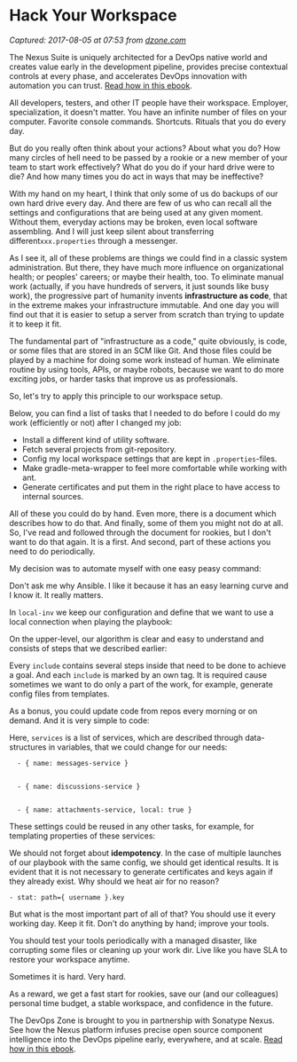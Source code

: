 # Hack Your Workspace

_Captured: 2017-08-05 at 07:53 from [dzone.com](https://dzone.com/articles/hack-your-workspace?oid=twitter&utm_content=buffer59fa4&utm_medium=social&utm_source=twitter.com&utm_campaign=buffer)_

The Nexus Suite is uniquely architected for a DevOps native world and creates value early in the development pipeline, provides precise contextual controls at every phase, and accelerates DevOps innovation with automation you can trust. [Read how in this ebook](https://dzone.com/go?i=222229&u=https%3A%2F%2Fwww.sonatype.com%2Faccelerate-devops-early-everywhere-at-scale-ebook%3Futm_campaign%3Ddzone%26utm_source%3Dearly%2520everywhere%2520ebook).

All developers, testers, and other IT people have their workspace. Employer, specialization, it doesn't matter. You have an infinite number of files on your computer. Favorite console commands. Shortcuts. Rituals that you do every day.

But do you really often think about your actions? About what you do? How many circles of hell need to be passed by a rookie or a new member of your team to start work effectively? What do you do if your hard drive were to die? And how many times you do act in ways that may be ineffective?

With my hand on my heart, I think that only some of us do backups of our own hard drive every day. And there are few of us who can recall all the settings and configurations that are being used at any given moment. Without them, everyday actions may be broken, even local software assembling. And I will just keep silent about transferring different`xxx.properties` through a messenger.

As I see it, all of these problems are things we could find in a classic system administration. But there, they have much more influence on organizational health; or peoples' careers; or maybe their health, too. To eliminate manual work (actually, if you have hundreds of servers, it just sounds like busy work), the progressive part of humanity invents **infrastructure as code**, that in the extreme makes your infrastructure immutable. And one day you will find out that it is easier to setup a server from scratch than trying to update it to keep it fit.

The fundamental part of "infrastructure as a code," quite obviously, is code, or some files that are stored in an SCM like Git. And those files could be played by a machine for doing some work instead of human. We eliminate routine by using tools, APIs, or maybe robots, because we want to do more exciting jobs, or harder tasks that improve us as professionals.

So, let's try to apply this principle to our workspace setup.

Below, you can find a list of tasks that I needed to do before I could do my work (efficiently or not) after I changed my job:

  * Install a different kind of utility software.
  * Fetch several projects from git-repository.
  * Config my local workspace settings that are kept in `.properties`-files.
  * Make gradle-meta-wrapper to feel more comfortable while working with ant.
  * Generate certificates and put them in the right place to have access to internal sources.

All of these you could do by hand. Even more, there is a document which describes how to do that. And finally, some of them you might not do at all. So, I've read and followed through the document for rookies, but I don't want to do that again. It is a first. And second, part of these actions you need to do periodically.

My decision was to automate myself with one easy peasy command:

Don't ask me why Ansible. I like it because it has an easy learning curve and I know it. It really matters.

In `local-inv` we keep our configuration and define that we want to use a local connection when playing the playbook:

On the upper-level, our algorithm is clear and easy to understand and consists of steps that we described earlier:

Every `include` contains several steps inside that need to be done to achieve a goal. And each `include` is marked by an own tag. It is required cause sometimes we want to do only a part of the work, for example, generate config files from templates.

As a bonus, you could update code from repos every morning or on demand. And it is very simple to code:

Here, `services` is a list of services, which are described through data-structures in variables, that we could change for our needs:
    
    
      - { name: messages-service }
    
    
      - { name: discussions-service }
    
    
      - { name: attachments-service, local: true }

These settings could be reused in any other tasks, for example, for templating properties of these services:

We should not forget about **idempotency**. In the case of multiple launches of our playbook with the same config, we should get identical results. It is evident that it is not necessary to generate certificates and keys again if they already exist. Why should we heat air for no reason?
    
    
    - stat: path={ username }.key 

But what is the most important part of all of that? You should use it every working day. Keep it fit. Don't do anything by hand; improve your tools.

You should test your tools periodically with a managed disaster, like corrupting some files or cleaning up your work dir. Live like you have SLA to restore your workspace anytime.

Sometimes it is hard. Very hard.

As a reward, we get a fast start for rookies, save our (and our colleagues) personal time budget, a stable workspace, and confidence in the future.

The DevOps Zone is brought to you in partnership with Sonatype Nexus. See how the Nexus platform infuses precise open source component intelligence into the DevOps pipeline early, everywhere, and at scale. [Read how in this ebook](https://dzone.com/go?i=222230&u=https%3A%2F%2Fwww.sonatype.com%2Faccelerate-devops-early-everywhere-at-scale-ebook%3Futm_campaign%3Ddzone%26utm_source%3Dearly%2520everywhere%2520ebook).
